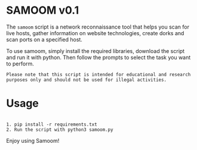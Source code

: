 # SAMOOM v0.1
The `samoom` script is a network reconnaissance tool that helps you scan for live hosts, gather information on website technologies, create dorks and scan ports on a specified host.

To use samoom, simply install the required libraries, download the script and run it with python. Then follow the prompts to select the task you want to perform.

`Please note that this script is intended for educational and research purposes only and should not be used for illegal activities.`
# Usage
```
```

```
1. pip install -r requirements.txt
2. Run the script with python3 samoom.py
```
Enjoy using Samoom!
